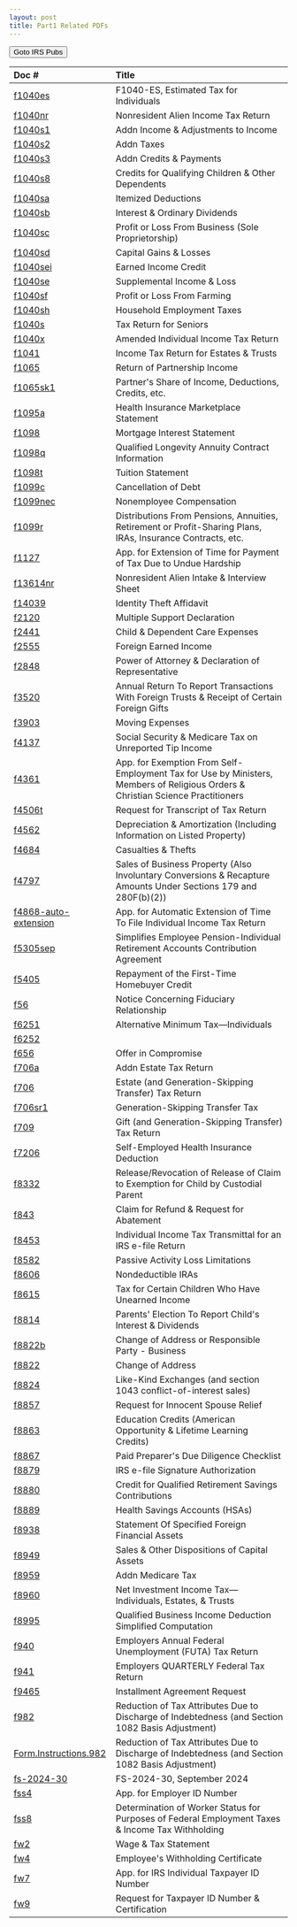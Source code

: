 ```yaml
---
layout: post
title: Part1 Related PDFs
---
```


<script> function button1() { window.open(https://www.irs.gov/forms-pubs); } </script>
<button onclick="button1()">Goto IRS Pubs</button>

| Doc # | Title |
|:--|:--|
| [f1040es](/ea/pmd/view.f1040es) | F1040-ES, Estimated Tax for Individuals |
| [f1040nr](/ea/pmd/view.f1040nr) |  Nonresident Alien Income Tax Return |
| [f1040s1](/ea/pmd/view.f1040s1) | Addn Income & Adjustments to Income |
| [f1040s2](/ea/pmd/view.f1040s2) | Addn Taxes |
| [f1040s3](/ea/pmd/view.f1040s3) | Addn Credits & Payments |
| [f1040s8](/ea/pmd/view.f1040s8) | Credits for Qualifying Children & Other Dependents |
| [f1040sa](/ea/pmd/view.f1040sa) | Itemized Deductions |
| [f1040sb](/ea/pmd/view.f1040sb) | Interest & Ordinary Dividends |
| [f1040sc](/ea/pmd/view.f1040sc) | Profit or Loss From Business (Sole Proprietorship) |
| [f1040sd](/ea/pmd/view.f1040sd) | Capital Gains & Losses |
| [f1040sei](/ea/pmd/view.f1040sei) | Earned Income Credit  |
| [f1040se](/ea/pmd/view.f1040se) | Supplemental Income & Loss |
| [f1040sf](/ea/pmd/view.f1040sf) | Profit or Loss From Farming |
| [f1040sh](/ea/pmd/view.f1040sh) | Household Employment Taxes |
| [f1040s](/ea/pmd/view.f1040s) |  Tax Return for Seniors |
| [f1040x](/ea/pmd/view.f1040x) | Amended  Individual Income Tax Return |
| [f1041](/ea/pmd/view.f1041) |  Income Tax Return for Estates & Trusts |
| [f1065](/ea/pmd/view.f1065) |  Return of Partnership Income |
| [f1065sk1](/ea/pmd/view.f1065sk1) | Partner's Share of Income, Deductions, Credits, etc. |
| [f1095a](/ea/pmd/view.f1095a) | Health Insurance Marketplace Statement |
| [f1098](/ea/pmd/view.f1098) | Mortgage Interest Statement  |
| [f1098q](/ea/pmd/view.f1098q) | Qualified Longevity Annuity Contract Information |
| [f1098t](/ea/pmd/view.f1098t) | Tuition Statement |
| [f1099c](/ea/pmd/view.f1099c) | Cancellation of Debt |
| [f1099nec](/ea/pmd/view.f1099nec) | Nonemployee Compensation |
| [f1099r](/ea/pmd/view.f1099r) | Distributions From Pensions, Annuities, Retirement or Profit-Sharing Plans, IRAs, Insurance Contracts, etc. |
| [f1127](/ea/pmd/view.f1127) | App. for Extension of Time for Payment of Tax Due to Undue Hardship |
| [f13614nr](/ea/pmd/view.f13614nr) | Nonresident Alien Intake & Interview Sheet |
| [f14039](/ea/pmd/view.f14039) | Identity Theft Affidavit |
| [f2120](/ea/pmd/view.f2120) | Multiple Support Declaration |
| [f2441](/ea/pmd/view.f2441) | Child & Dependent Care Expenses |
| [f2555](/ea/pmd/view.f2555) | Foreign Earned Income |
| [f2848](/ea/pmd/view.f2848) | Power of Attorney & Declaration of Representative |
| [f3520](/ea/pmd/view.f3520) | Annual Return To Report Transactions With Foreign Trusts & Receipt of Certain Foreign Gifts |
| [f3903](/ea/pmd/view.f3903) | Moving Expenses |
| [f4137](/ea/pmd/view.f4137) | Social Security & Medicare Tax on Unreported Tip Income |
| [f4361](/ea/pmd/view.f4361) | App. for Exemption From Self-Employment Tax for Use by Ministers, Members of Religious Orders & Christian Science Practitioners |
| [f4506t](/ea/pmd/view.f4506t) | Request for Transcript of Tax Return |
| [f4562](/ea/pmd/view.f4562) | Depreciation & Amortization (Including Information on Listed Property) |
| [f4684](/ea/pmd/view.f4684) | Casualties & Thefts |
| [f4797](/ea/pmd/view.f4797) | Sales of Business Property (Also Involuntary Conversions & Recapture Amounts Under Sections 179 and 280F(b)(2)) |
| [f4868-auto-extension](/ea/pmd/view.f4868-auto-extension) | App. for Automatic Extension of Time To File  Individual Income Tax Return |
| [f5305sep](/ea/pmd/view.f5305sep) | Simplifies Employee Pension-Individual Retirement Accounts Contribution Agreement |
| [f5405](/ea/pmd/view.f5405) | Repayment of the First-Time Homebuyer Credit |
| [f56](/ea/pmd/view.f56) | Notice Concerning Fiduciary Relationship |
| [f6251](/ea/pmd/view.f6251) | Alternative Minimum Tax—Individuals |
| [f6252](/ea/pmd/view.f6252) |  |
| [f656](/ea/pmd/view.f656) | Offer in Compromise |
| [f706a](/ea/pmd/view.f706a) |  Addn Estate Tax Return |
| [f706](/ea/pmd/view.f706) |  Estate (and Generation-Skipping Transfer) Tax Return |
| [f706sr1](/ea/pmd/view.f706sr1) | Generation-Skipping Transfer Tax |
| [f709](/ea/pmd/view.f709) |  Gift (and Generation-Skipping Transfer) Tax Return |
| [f7206](/ea/pmd/view.f7206) | Self-Employed Health Insurance Deduction |
| [f8332](/ea/pmd/view.f8332) | Release/Revocation of Release of Claim to Exemption for Child by Custodial Parent |
| [f843](/ea/pmd/view.f843) | Claim for Refund & Request for Abatement |
| [f8453](/ea/pmd/view.f8453) |  Individual Income Tax Transmittal for an IRS e-file Return |
| [f8582](/ea/pmd/view.f8582) | Passive Activity Loss Limitations |
| [f8606](/ea/pmd/view.f8606) | Nondeductible IRAs |
| [f8615](/ea/pmd/view.f8615) | Tax for Certain Children Who Have Unearned Income  |
| [f8814](/ea/pmd/view.f8814) | Parents' Election To Report Child's Interest & Dividends |
| [f8822b](/ea/pmd/view.f8822b) | Change of Address or Responsible Party - Business |
| [f8822](/ea/pmd/view.f8822) | Change of Address |
| [f8824](/ea/pmd/view.f8824) | Like-Kind Exchanges (and section 1043 conflict-of-interest sales) |
| [f8857](/ea/pmd/view.f8857) | Request for Innocent Spouse Relief  |
| [f8863](/ea/pmd/view.f8863) | Education Credits (American Opportunity & Lifetime Learning Credits) |
| [f8867](/ea/pmd/view.f8867) | Paid Preparer's Due Diligence Checklist |
| [f8879](/ea/pmd/view.f8879) | IRS e-file Signature Authorization |
| [f8880](/ea/pmd/view.f8880) | Credit for Qualified Retirement Savings Contributions |
| [f8889](/ea/pmd/view.f8889) | Health Savings Accounts (HSAs) |
| [f8938](/ea/pmd/view.f8938) | Statement Of Specified Foreign Financial Assets |
| [f8949](/ea/pmd/view.f8949) | Sales & Other Dispositions of Capital Assets |
| [f8959](/ea/pmd/view.f8959) | Addn Medicare Tax |
| [f8960](/ea/pmd/view.f8960) | Net Investment Income Tax—Individuals, Estates, & Trusts |
| [f8995](/ea/pmd/view.f8995) | Qualified Business Income Deduction Simplified Computation |
| [f940](/ea/pmd/view.f940) | Employers Annual Federal Unemployment (FUTA) Tax Return |
| [f941](/ea/pmd/view.f941) | Employers QUARTERLY Federal Tax Return |
| [f9465](/ea/pmd/view.f9465) | Installment Agreement Request |
| [f982](/ea/pmd/view.f982) | Reduction of Tax Attributes Due to Discharge of Indebtedness (and Section 1082 Basis Adjustment) |
| [Form.Instructions.982](/ea/pmd/view.Form.Instructions.982) | Reduction of Tax Attributes Due to Discharge of Indebtedness (and Section 1082 Basis Adjustment) |
| [fs-2024-30](/ea/pmd/view.fs-2024-30) | FS-2024-30, September 2024 |
| [fss4](/ea/pmd/view.fss4) | App. for Employer ID Number |
| [fss8](/ea/pmd/view.fss8) | Determination of Worker Status for Purposes of Federal Employment Taxes & Income Tax Withholding |
| [fw2](/ea/pmd/view.fw2) | Wage & Tax Statement |
| [fw4](/ea/pmd/view.fw4) | Employee's Withholding Certificate |
| [fw7](/ea/pmd/view.fw7) | App. for IRS Individual Taxpayer ID Number |
| [fw9](/ea/pmd/view.fw9) | Request for Taxpayer ID Number & Certification |

